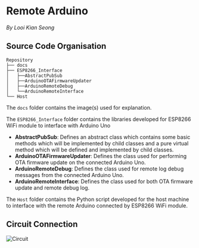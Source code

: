# Remote Arduino
_By Looi Kian Seong_

## Source Code Organisation
```
Repository
├── docs
├── ESP8266_Interface
│   ├──AbstractPubSub
│   ├──ArduinoOTAFirmwareUpdater
│   ├──ArduinoRemoteDebug
│   └──ArduinoRemoteInterface
└── Host
```

The `docs` folder contains the image(s) used for explanation. 

The `ESP8266_Interface` folder contains the libraries developed for ESP8266 WiFi module to interface with Arduino Uno
* **AbstractPubSub**: Defines an abstract class which contains some basic methods which will be implemented by child classes and a pure virtual method which will be defined and implemented by child classes. 
* **ArduinoOTAFirmwareUpdater**: Defines the class used for performing OTA firmware update on the connected Arduino Uno. 
* **ArduinoRemoteDebug**: Defines the class used for remote log debug messages from the connected Arduino Uno. 
* **ArduinoRemoteInterface**: Defines the class used for both OTA firmware update and remote debug log. 

The `Host` folder contains the Python script developed for the host machine to interface with the remote Arduino connected by ESP8266 WiFi module. 

## Circuit Connection
![Circuit](docs/img/connection.png&s=720)
